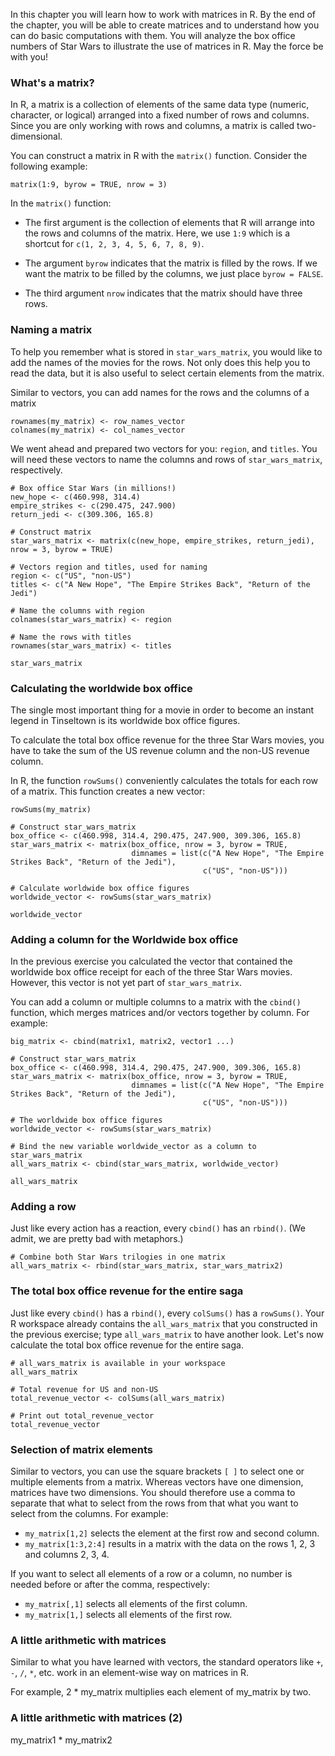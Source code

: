 In this chapter you will learn how to work with matrices in R. By the end of the chapter, you will be able to create matrices and to understand how you can do basic computations with them. You will analyze the box office numbers of Star Wars to illustrate the use of matrices in R. May the force be with you!

### What's a matrix?
In R, a matrix is a collection of elements of the same data type (numeric, character, or logical) arranged into a fixed number of rows and columns. Since you are only working with rows and columns, a matrix is called two-dimensional.

You can construct a matrix in R with the `matrix()` function. Consider the following example:

```
matrix(1:9, byrow = TRUE, nrow = 3)
```

In the `matrix()` function:

* The first argument is the collection of elements that R will arrange into the rows and columns of the matrix. Here, we use `1:9` which is a shortcut for `c(1, 2, 3, 4, 5, 6, 7, 8, 9)`.

* The argument `byrow` indicates that the matrix is filled by the rows. If we want the matrix to be filled by the columns, we just place `byrow = FALSE`.

* The third argument `nrow` indicates that the matrix should have three rows.

### Naming a matrix
To help you remember what is stored in `star_wars_matrix`, you would like to add the names of the movies for the rows. Not only does this help you to read the data, but it is also useful to select certain elements from the matrix.

Similar to vectors, you can add names for the rows and the columns of a matrix
```
rownames(my_matrix) <- row_names_vector
colnames(my_matrix) <- col_names_vector
```

We went ahead and prepared two vectors for you: `region`, and `titles`. You will need these vectors to name the columns and rows of `star_wars_matrix`, respectively.

```
# Box office Star Wars (in millions!)
new_hope <- c(460.998, 314.4)
empire_strikes <- c(290.475, 247.900)
return_jedi <- c(309.306, 165.8)

# Construct matrix
star_wars_matrix <- matrix(c(new_hope, empire_strikes, return_jedi), nrow = 3, byrow = TRUE)

# Vectors region and titles, used for naming
region <- c("US", "non-US")
titles <- c("A New Hope", "The Empire Strikes Back", "Return of the Jedi")

# Name the columns with region
colnames(star_wars_matrix) <- region

# Name the rows with titles
rownames(star_wars_matrix) <- titles

star_wars_matrix
```

### Calculating the worldwide box office
The single most important thing for a movie in order to become an instant legend in Tinseltown is its worldwide box office figures.

To calculate the total box office revenue for the three Star Wars movies, you have to take the sum of the US revenue column and the non-US revenue column.

In R, the function `rowSums()` conveniently calculates the totals for each row of a matrix. This function creates a new vector:

```
rowSums(my_matrix)
```

```
# Construct star_wars_matrix
box_office <- c(460.998, 314.4, 290.475, 247.900, 309.306, 165.8)
star_wars_matrix <- matrix(box_office, nrow = 3, byrow = TRUE,
                           dimnames = list(c("A New Hope", "The Empire Strikes Back", "Return of the Jedi"),
                                           c("US", "non-US")))

# Calculate worldwide box office figures
worldwide_vector <- rowSums(star_wars_matrix)

worldwide_vector
```

### Adding a column for the Worldwide box office
In the previous exercise you calculated the vector that contained the worldwide box office receipt for each of the three Star Wars movies. However, this vector is not yet part of `star_wars_matrix`.

You can add a column or multiple columns to a matrix with the `cbind()` function, which merges matrices and/or vectors together by column. For example:

```
big_matrix <- cbind(matrix1, matrix2, vector1 ...)
```

```
# Construct star_wars_matrix
box_office <- c(460.998, 314.4, 290.475, 247.900, 309.306, 165.8)
star_wars_matrix <- matrix(box_office, nrow = 3, byrow = TRUE,
                           dimnames = list(c("A New Hope", "The Empire Strikes Back", "Return of the Jedi"),
                                           c("US", "non-US")))

# The worldwide box office figures
worldwide_vector <- rowSums(star_wars_matrix)

# Bind the new variable worldwide_vector as a column to star_wars_matrix
all_wars_matrix <- cbind(star_wars_matrix, worldwide_vector)

all_wars_matrix
```

### Adding a row
Just like every action has a reaction, every `cbind()` has an `rbind()`. (We admit, we are pretty bad with metaphors.)

```
# Combine both Star Wars trilogies in one matrix
all_wars_matrix <- rbind(star_wars_matrix, star_wars_matrix2)
```

### The total box office revenue for the entire saga
Just like every `cbind()` has a `rbind()`, every `colSums()` has a `rowSums()`. Your R workspace already contains the `all_wars_matrix` that you constructed in the previous exercise; type `all_wars_matrix` to have another look. Let's now calculate the total box office revenue for the entire saga.

```
# all_wars_matrix is available in your workspace
all_wars_matrix

# Total revenue for US and non-US
total_revenue_vector <- colSums(all_wars_matrix)

# Print out total_revenue_vector
total_revenue_vector
```

### Selection of matrix elements
Similar to vectors, you can use the square brackets `[ ]` to select one or multiple elements from a matrix. Whereas vectors have one dimension, matrices have two dimensions. You should therefore use a comma to separate that what to select from the rows from that what you want to select from the columns. For example:

* `my_matrix[1,2]` selects the element at the first row and second column.
* `my_matrix[1:3,2:4]` results in a matrix with the data on the rows 1, 2, 3 and columns 2, 3, 4.

If you want to select all elements of a row or a column, no number is needed before or after the comma, respectively:

* `my_matrix[,1]` selects all elements of the first column.
* `my_matrix[1,]` selects all elements of the first row.


### A little arithmetic with matrices
Similar to what you have learned with vectors, the standard operators like `+`, `-`, `/`, `*`, etc. work in an element-wise way on matrices in R.

For example, 2 * my_matrix multiplies each element of my_matrix by two.


### A little arithmetic with matrices (2)
my_matrix1 * my_matrix2
